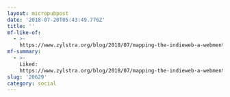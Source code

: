 ```yaml
---
layout: micropubpost
date: '2018-07-20T05:43:49.776Z'
title: ''
mf-like-of:
  - >-
    https://www.zylstra.org/blog/2018/07/mapping-the-indieweb-a-webmention-at-a-time/
mf-summary:
  - >-
    Liked:
    https://www.zylstra.org/blog/2018/07/mapping-the-indieweb-a-webmention-at-a-time/
slug: '20629'
category: social
---
```

